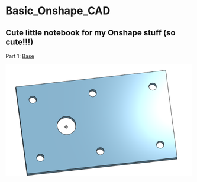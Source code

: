 # Basic_Onshape_CAD
## Cute little notebook for my Onshape stuff (so cute!!!)
Part 1: 
[Base](https://cvilleschools.onshape.com/documents/b7f59dcac0633dd6a51cf67c/w/f829e1386e8839178e00dad1/e/706d8a15176f86e16b580eed)

![base](images/yes.jpg)
